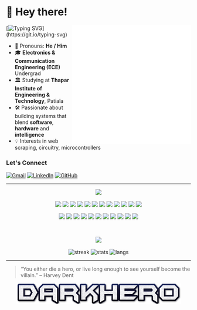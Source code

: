 # 👋 Hey there!

<div align="center">
  <img src="/github-metrics.svg" align="right" width="325" />
</div>

[![Typing SVG](https://readme-typing-svg.demolab.com?font=Fira+Code&size=24&duration=3500&pause=1000&color=1DF70C&center=true&vCenter=true&multiline=true&width=435&lines=I'm+Aditya+a.k.a.+DarkHero!)](https://git.io/typing-svg)

 - 🤠 Pronouns: **He / Him**
 - 🎓 **Electronics & Communication Engineering (ECE)** Undergrad
 - 🏛️ Studying at **Thapar Institute of Engineering & Technology**, Patiala
 - 🛠️ Passionate about building systems that blend **software**, **hardware** and **intelligence**
 - 💡 Interests in web scraping, circuitry, microcontrollers

### Let's Connect
[![Gmail](https://img.shields.io/badge/Gmail-D14836?style=for-the-badge&logo=gmail&logoColor=white)](mailto:adityasaini2004@gmail.com)
[![LinkedIn](https://img.shields.io/badge/LinkedIn-0077B5?style=for-the-badge&logo=linkedin&logoColor=white)](https://www.linkedin.com/in/aditya-saini-009a81257/)
[![GitHub](https://img.shields.io/badge/GitHub-181717?style=for-the-badge&logo=github&logoColor=white)](https://github.com/LeLuke007)

---

<p align="center">
  <img src="https://readme-typing-svg.demolab.com?font=Segoe+UI&size=29&duration=2000&pause=1000&color=FFFFFF&center=true&vCenter=true&multiline=true&repeat=false&width=435&lines=Technologies" />
</p>

<!-- ![Python](https://img.shields.io/badge/Python-3776AB?style=for-the-badge&logo=python&logoColor=white)
![C++](https://img.shields.io/badge/C++-00599C?style=for-the-badge&logo=c%2B%2B&logoColor=white)
![TensorFlow](https://img.shields.io/badge/TensorFlow-FF6F00?style=for-the-badge&logo=TensorFlow&logoColor=white) -->
                    
<p align="center">
  <img src="https://cdn.jsdelivr.net/gh/devicons/devicon/icons/python/python-original.svg" width="50"/>
  <img src="https://cdn.jsdelivr.net/gh/devicons/devicon@latest/icons/c/c-original.svg" width="50" />
  <img src="https://cdn.jsdelivr.net/gh/devicons/devicon/icons/cplusplus/cplusplus-original.svg" width="50"/>
  <img src="https://cdn.jsdelivr.net/gh/devicons/devicon@latest/icons/html5/html5-original.svg" width="50"/>
  <img src="https://cdn.jsdelivr.net/gh/devicons/devicon@latest/icons/css3/css3-original.svg" width="50"/>
  <img src="https://cdn.jsdelivr.net/gh/devicons/devicon@latest/icons/jupyter/jupyter-original.svg" width="50"/>
  <img src="https://cdn.jsdelivr.net/gh/devicons/devicon/icons/arduino/arduino-original.svg" width="50"/>
  <img src="https://cdn.jsdelivr.net/gh/devicons/devicon@latest/icons/matlab/matlab-original.svg" width="50"/>
  <img src="https://cdn.jsdelivr.net/gh/devicons/devicon@latest/icons/mongodb/mongodb-original.svg" width="50"/>
  <img src="https://cdn.jsdelivr.net/gh/devicons/devicon@latest/icons/mysql/mysql-original.svg" width="50"/>
  <img src="https://cdn.jsdelivr.net/gh/devicons/devicon@latest/icons/cloudflareworkers/cloudflareworkers-original.svg" width="50"/>
  <img src="https://cdn.jsdelivr.net/gh/devicons/devicon@latest/icons/linux/linux-original.svg" width="50"/>
</p>
<p align="center">
  <img src="https://cdn.jsdelivr.net/gh/devicons/devicon@latest/icons/opencv/opencv-original.svg" width="50"/>
  <img src="https://cdn.jsdelivr.net/gh/devicons/devicon@latest/icons/flask/flask-original.svg" width="50"/>
  <img src="https://cdn.jsdelivr.net/gh/devicons/devicon/icons/tensorflow/tensorflow-original.svg" width="50"/>
  <img src="https://cdn.jsdelivr.net/gh/devicons/devicon@latest/icons/numpy/numpy-original.svg" width="50"/>
  <img src="https://cdn.jsdelivr.net/gh/devicons/devicon@latest/icons/pandas/pandas-original.svg" width="50"/>
  <img src="https://cdn.jsdelivr.net/gh/devicons/devicon@latest/icons/streamlit/streamlit-original.svg" width="50"/>
  <img src="https://cdn.jsdelivr.net/gh/devicons/devicon/icons/docker/docker-original.svg" width="50"/>
  <img src="https://cdn.jsdelivr.net/gh/devicons/devicon/icons/git/git-original.svg" width="50"/>
<!--   <img src="https://cdn.jsdelivr.net/gh/devicons/devicon@latest/icons/github/github-original.svg" width="50"/> -->
  <img src="https://cdn.jsdelivr.net/gh/devicons/devicon@latest/icons/vscode/vscode-original.svg" width="50"/>
  <img src="https://cdn.jsdelivr.net/gh/devicons/devicon@latest/icons/canva/canva-original.svg" width="50"/>
  <img src="https://cdn.jsdelivr.net/gh/devicons/devicon@latest/icons/latex/latex-original.svg" width="50"/>
<!--   <a href="https://skillicons.dev">
    <img src="https://skillicons.dev/icons?i=cs" />
  </a> -->
</p>

<br>

<p align="center">
  <img src="https://readme-typing-svg.demolab.com?font=Segoe+UI&size=29&duration=2000&pause=1000&color=FFFFFF&center=true&vCenter=true&multiline=true&repeat=false&width=435&lines=Stats" />
</p>

<p align="center">
  <img src="https://github-readme-streak-stats.herokuapp.com/?user=LeLuke007&theme=tokyonight&hide_border=true" alt="streak" style="display:inline-block;" />
  <img src="https://github-readme-stats.vercel.app/api?username=LeLuke007&show_icons=true&theme=tokyonight&hide_border=true" alt="stats"/>
  <img src="https://github-readme-stats.vercel.app/api/top-langs/?username=LeLuke007&size_weight=0.5&count_weight=0.5&theme=tokyonight&hide_border=true" alt="langs" style="display:inline-block;"/>
</p>

<!-- <img src="https://github-readme-stats.vercel.app/api?username=LeLuke007&show_icons=true&theme=tokyonight&hide_border=true" alt="stats"/> -->

---

> “You either die a hero, or live long enough to see yourself become the villain.” – Harvey Dent

<p align="center">
<img src="Images/DarkHero.png" width=450>
</p>

<!-- > “Dread it. Run from it. Destiny arrives all the same.” – Thanos  -->

<!--  
**LeLuke007/LeLuke007** is a ✨ _special_ ✨ repository because its `README.md` (this file) appears on your GitHub profile.

Here are some ideas to get you started:

- 🔭 I’m currently working on ...
- 🌱 I’m currently learning ...
- 👯 I’m looking to collaborate on ...
- 🤔 I’m looking for help with ...
- 💬 Ask me about ...
- 📫 How to reach me: ...
- 😄 Pronouns: ...
- ⚡ Fun fact: ...
-->
